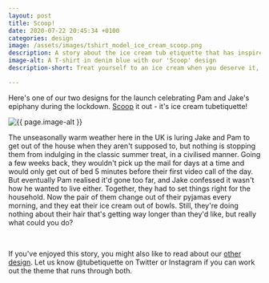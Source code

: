 ```yaml
---
layout: post
title: Scoop!
date: 2020-07-22 20:45:34 +0100
categories: design
image: /assets/images/tshirt_model_ice_cream_scoop.png
description: A story about the ice cream tub etiquette that has inspired our T-shirt design. Tried but didn't manage to work in any cats. 
image-alt: A T-shirt in denim blue with our 'Scoop' design
description-short: Treat yourself to an ice cream when you deserve it, but try to resist eating out of the tub... even if you're a cat. 

---
```


<!--<div class="box alt"><div class="row 50% uniform">
    <div class="4u">  
    <span class="image fit grid2">
        <img src="/assets/images/tshirt_design_ice_cream_scoop.png" alt="The 'Scoop' T-shirt design showing a couple enjoying a bowl of ice cream and a kitten licking the tub"/></span>
    </div>   
    <div class="4u">  
    <span class="image fit grid2">
        <img src="{{ page.image }}" alt="{{ page.image-alt }}"/></span>
    </div>
    <div class="4u$">  
    <span class="image fit grid2">
        <img src="/assets/images/tshirt_product_ice_cream_scoop.png" alt="A bright blue T-shirt made of organic cotton, with the 'Scoop' design"/></span>
    </div>
</div></div>-->

<p>Here's one of our two designs for the launch celebrating Pam and Jake's epiphany during the lockdown. <a href="https://tubetiquette.teemill.com/product/scooooop-/">Scoop</a> it out - it's ice cream tubetiquette!</p>
<section class="spotlights">
<section>
<img src="{{ page.image }}" alt="{{ page.image-alt }}" data-position="center center">
		<div class="content">
			<div class="inner">

<p>The unseasonally warm weather here in the UK is luring Jake and Pam to get out of the house when they aren't supposed to, but nothing is stopping them from indulging in the classic summer treat, in a civilised manner. Going a few weeks back, they wouldn't pick up the mail for days at a time and would only get out of bed 5 minutes before their first video call of the day. But eventually Pam realised it'd gone too far, and Jake confessed it wasn't how he wanted to live either. Together, they had to set things right for the household. Now the pair of them change out of their pyjamas every morning, and they eat their ice cream out of bowls. Still, they're doing nothing about their hair that's getting way longer than they'd like, but really what could you do? </p>
</div></div></section></section><br>
<p>If you've enjoyed this story, you might also like to read about our <a href="{% post_url 2020-07-22-holdon %}">other design</a>. Let us know @tubetiquette on Twitter or Instagram if you can work out the theme that runs through both. </p>
